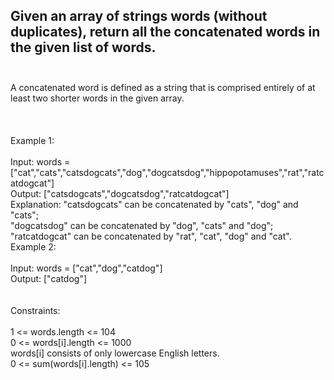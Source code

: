 ## Given an array of strings words (without duplicates), return all the concatenated words in the given list of words. <br> <br> 
A concatenated word is defined as a string that is comprised entirely of at least two shorter words in the given array. <br> <br> <br> <br> 
Example 1: <br> <br> 
Input: words = ["cat","cats","catsdogcats","dog","dogcatsdog","hippopotamuses","rat","ratcatdogcat"] <br> 
Output: ["catsdogcats","dogcatsdog","ratcatdogcat"] <br> 
Explanation: "catsdogcats" can be concatenated by "cats", "dog" and "cats"; <br> 
"dogcatsdog" can be concatenated by "dog", "cats" and "dog"; <br> 
"ratcatdogcat" can be concatenated by "rat", "cat", "dog" and "cat". <br> 
Example 2: <br> <br> 
Input: words = ["cat","dog","catdog"] <br> 
Output: ["catdog"] <br> <br> <br> 
Constraints: <br> <br> 
1 <= words.length <= 104 <br> 
0 <= words[i].length <= 1000 <br> 
words[i] consists of only lowercase English letters. <br> 
0 <= sum(words[i].length) <= 105 <br> 

